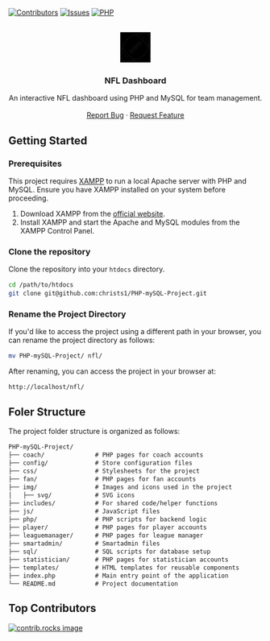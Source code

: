 <a id="readme-top"></a>

[![Contributors][contributors-shield]][contributors-url] [![Issues][issues-shield]][issues-url] [![PHP][PHP]][php-url]

<br />
<div align="center">
<a href="https://github.com/christs1/PHP-mySQL-Project">
  <img src="./img/svg/football-white.svg" alt="Logo" height="60" style="filter: invert(1);">
</a>

  <h3 align="center">NFL Dashboard</h3>

  <p align="center">
    An interactive NFL dashboard using PHP and MySQL for team management.
    <br />
    <br />
    <a href="https://github.com/christs1/PHP-mySQL-Project/issues/new?labels=bug&template=bug-report---.md">Report Bug</a>
    ·
    <a href="https://github.com/christs1/PHP-mySQL-Project/issues/new?labels=enhancement&template=feature-request---.md">Request Feature</a>
  </p>
</div>

<!-- GETTING STARTED -->

## Getting Started

### Prerequisites

This project requires [XAMPP](https://www.apachefriends.org/index.html) to run a local Apache server with PHP and MySQL. Ensure you have XAMPP installed on your system before proceeding.

1. Download XAMPP from the [official website](https://www.apachefriends.org/index.html).
2. Install XAMPP and start the Apache and MySQL modules from the XAMPP Control Panel.

### Clone the repository

Clone the repository into your `htdocs` directory.

```bash
cd /path/to/htdocs
git clone git@github.com:christs1/PHP-mySQL-Project.git
```

### Rename the Project Directory

If you'd like to access the project using a different path in your browser, you can rename the project directory as follows:

```bash
mv PHP-mySQL-Project/ nfl/
```

After renaming, you can access the project in your browser at:

```
http://localhost/nfl/
```

## Foler Structure

The project folder structure is organized as follows:

```
PHP-mySQL-Project/
├── coach/              # PHP pages for coach accounts
├── config/             # Store configuration files
├── css/                # Stylesheets for the project
├── fan/                # PHP pages for fan accounts
├── img/                # Images and icons used in the project
│   ├── svg/            # SVG icons
├── includes/           # For shared code/helper functions
├── js/                 # JavaScript files
├── php/                # PHP scripts for backend logic
├── player/             # PHP pages for player accounts
├── leaguemanager/      # PHP pages for league manager
├── smartadmin/         # Smartadmin files
├── sql/                # SQL scripts for database setup
├── statistician/       # PHP pages for statistician accounts
├── templates/          # HTML templates for reusable components
├── index.php           # Main entry point of the application
└── README.md           # Project documentation
```

## Top Contributors

<a href="https://github.com/christs1/PHP-mySQL-Project/graphs/contributors">
  <img src="https://contrib.rocks/image?repo=christs1/PHP-mySQL-Project" alt="contrib.rocks image" />
</a>

<!-- MARKDOWN LINKS & IMAGES -->

[contributors-shield]: https://img.shields.io/github/contributors/christs1/PHP-mySQL-Project.svg?style=for-the-badge
[contributors-url]: https://github.com/christs1/PHP-mySQL-Project/graphs/contributors
[issues-shield]: https://img.shields.io/github/issues/christs1/PHP-mySQL-Project.svg?style=for-the-badge
[issues-url]: https://github.com/christs1/PHP-mySQL-Project/issues
[PHP]: https://img.shields.io/badge/php-000000?style=for-the-badge&logo=php
[php-url]: https://www.php.net/
